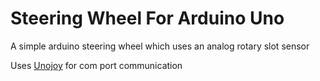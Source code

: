 # Steering Wheel For Arduino Uno
A simple arduino steering wheel which uses an analog rotary slot sensor

Uses [Unojoy](https://github.com/AlanChatham/UnoJoy) for com port communication
